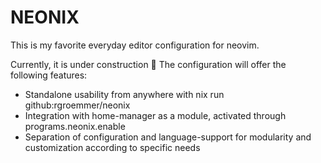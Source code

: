 # NEONIX

This is my favorite everyday editor configuration for neovim.

Currently, it is under construction :construction:
The configuration will offer the following features:

- Standalone usability from anywhere with nix run github:rgroemmer/neonix
- Integration with home-manager as a module, activated through programs.neonix.enable
- Separation of configuration and language-support for modularity and customization according to specific needs
